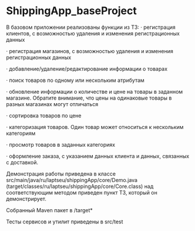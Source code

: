 # ShippingApp_baseProject

В базовом приложении реализованы функции из ТЗ:
·       регистрация клиентов, с возможностью удаления и изменения регистрационных данных

·       регистрация магазинов, с возможностью удаления и изменения регистрационных данных

·       добавление/удаление/редактирование информации о товарах

·       поиск товаров по одному или нескольким атрибутам

·       обновление информации о количестве и цене на товары в заданном магазине. Обратите внимание, что цены на одинаковые товары в разных магазинах могут отличаться

·       сортировка товаров по цене

·       категоризация товаров. Один товар может относиться к нескольким категориям

·       просмотр товаров в заданных категориях

·       оформление заказа, с указанием данных клиента и данных, связанных с доставкой.

Демонстрация работы приведена в классе src/main/java/ru/laptseu/shippingApp/core/Demo.java (target/classes/ru/laptseu/shippingApp/core/Core.class)
над соответствующим методом приведен пункт ТЗ, который он демонстрирует. 

Собранный Maven пакет в /target*

Тесты сервисов и утилит приведены в src/test
